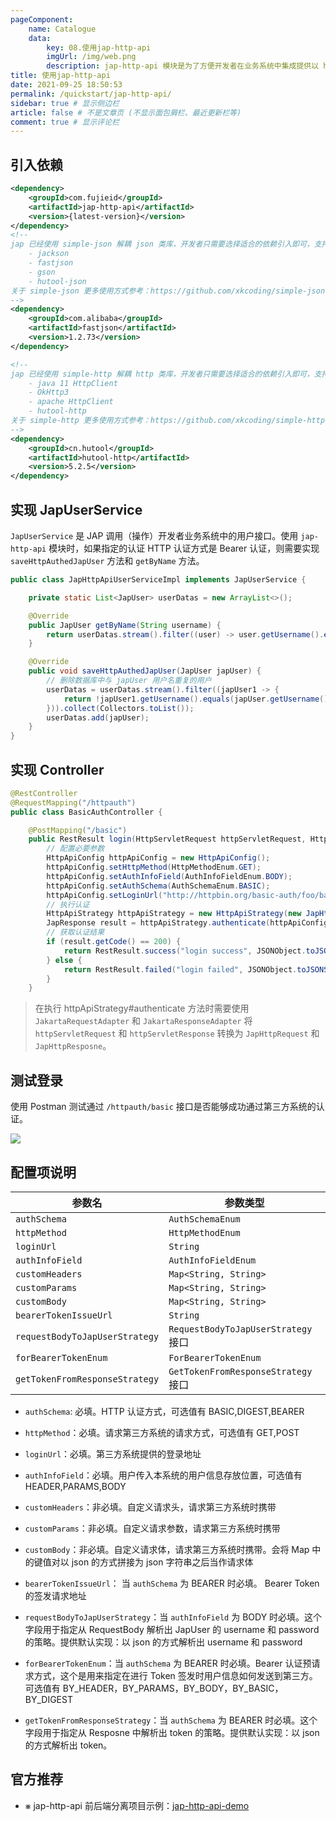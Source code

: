 ```yaml
---
pageComponent:
    name: Catalogue
    data:
        key: 08.使用jap-http-api
        imgUrl: /img/web.png
        description: jap-http-api 模块是为了方便开发者在业务系统中集成提供以 http 方式认证的第三方身份服务。
title: 使用jap-http-api
date: 2021-09-25 18:50:53
permalink: /quickstart/jap-http-api/
sidebar: true # 显示侧边栏
article: false # 不是文章页 (不显示面包屑栏、最近更新栏等)
comment: true # 显示评论栏
---
```


## 引入依赖

```xml
<dependency>
    <groupId>com.fujieid</groupId>
    <artifactId>jap-http-api</artifactId>
    <version>{latest-version}</version>
</dependency>
<!--
jap 已经使用 simple-json 解耦 json 类库，开发者只需要选择适合的依赖引入即可，支持依赖：
    - jackson
    - fastjson
    - gson
    - hutool-json
关于 simple-json 更多使用方式参考：https://github.com/xkcoding/simple-json
-->
<dependency>
    <groupId>com.alibaba</groupId>
    <artifactId>fastjson</artifactId>
    <version>1.2.73</version>
</dependency>

<!--
jap 已经使用 simple-http 解耦 http 类库，开发者只需要选择适合的依赖引入即可，支持依赖：
    - java 11 HttpClient
    - OkHttp3
    - apache HttpClient
    - hutool-http
关于 simple-http 更多使用方式参考：https://github.com/xkcoding/simple-http
-->
<dependency>
    <groupId>cn.hutool</groupId>
    <artifactId>hutool-http</artifactId>
    <version>5.2.5</version>
</dependency>
```

## 实现 JapUserService

`JapUserService` 是 JAP 调用（操作）开发者业务系统中的用户接口。使用 `jap-http-api` 模块时，如果指定的认证 HTTP 认证方式是 Bearer 认证，则需要实现 `saveHttpAuthedJapUser` 方法和 `getByName` 方法。

```java
public class JapHttpApiUserServiceImpl implements JapUserService {

    private static List<JapUser> userDatas = new ArrayList<>();

    @Override
    public JapUser getByName(String username) {
        return userDatas.stream().filter((user) -> user.getUsername().equals(username)).findFirst().orElse(null);
    }

    @Override
    public void saveHttpAuthedJapUser(JapUser japUser) {
        // 删除数据库中与 japUser 用户名重复的用户
        userDatas = userDatas.stream().filter((japUser1 -> {
            return !japUser1.getUsername().equals(japUser.getUsername());
        })).collect(Collectors.toList());
        userDatas.add(japUser);
    }
}
```

## 实现 Controller

```java
@RestController
@RequestMapping("/httpauth")
public class BasicAuthController {

    @PostMapping("/basic")
    public RestResult login(HttpServletRequest httpServletRequest, HttpServletResponse httpServletResponse) {
        // 配置必要参数
        HttpApiConfig httpApiConfig = new HttpApiConfig();
        httpApiConfig.setHttpMethod(HttpMethodEnum.GET);
        httpApiConfig.setAuthInfoField(AuthInfoFieldEnum.BODY);
        httpApiConfig.setAuthSchema(AuthSchemaEnum.BASIC);
        httpApiConfig.setLoginUrl("http://httpbin.org/basic-auth/foo/bar");
        // 执行认证
        HttpApiStrategy httpApiStrategy = new HttpApiStrategy(new JapHttpApiUserServiceImpl(), new JapConfig(), new JapLocalCache());
        JapResponse result = httpApiStrategy.authenticate(httpApiConfig, new JakartaRequestAdapter(httpServletRequest), new JakartaResponseAdapter(httpServletResponse));
        // 获取认证结果
        if (result.getCode() == 200) {
            return RestResult.success("login success", JSONObject.toJSONString(result));
        } else {
            return RestResult.failed("login failed", JSONObject.toJSONString(result));
        }
    }
```

> 在执行 httpApiStrategy#authenticate 方法时需要使用 `JakartaRequestAdapter` 和 `JakartaResponseAdapter` 将 `httpServletRequest` 和 `httpServletResponse` 转换为 `JapHttpRequest` 和 `JapHttpResposne`。

## 测试登录

使用 Postman 测试通过 `/httpauth/basic` 接口是否能够成功通过第三方系统的认证。

![](/_media/httpapi/f3i9d9f03.png)

## 配置项说明

| 参数名              | 参数类型            | 
| ------------------- | ------------------- |
| `authSchema`          | `AuthSchemaEnum`      | 
| `httpMethod`          | `HttpMethodEnum`      | 
| `loginUrl`            | `String`              |
| `authInfoField`       | `AuthInfoFieldEnum`   | 
| `customHeaders`       | `Map<String, String>` |
| `customParams`        | `Map<String, String>` | 
| `customBody`          | `Map<String, String>` | 
| `bearerTokenIssueUrl` | `String`              | 
| `requestBodyToJapUserStrategy` | `RequestBodyToJapUserStrategy`接口 | 
| `forBearerTokenEnum` | `ForBearerTokenEnum` | 
| `getTokenFromResponseStrategy` | `GetTokenFromResponseStrategy`接口 | 

- `authSchema`: 必填。HTTP 认证方式，可选值有 BASIC,DIGEST,BEARER

- `httpMethod`：必填。请求第三方系统的请求方式，可选值有 GET,POST

- `loginUrl`：必填。第三方系统提供的登录地址

- `authInfoField`：必填。用户传入本系统的用户信息存放位置，可选值有 HEADER,PARAMS,BODY

- `customHeaders`：非必填。自定义请求头，请求第三方系统时携带

- `customParams`：非必填。自定义请求参数，请求第三方系统时携带

- `customBody`：非必填。自定义请求体，请求第三方系统时携带。会将 Map 中 的键值对以 json 的方式拼接为 json 字符串之后当作请求体

- `bearerTokenIssueUrl`： 当 `authSchema` 为 BEARER 时必填。 Bearer Token 的签发请求地址

- `requestBodyToJapUserStrategy`：当 `authInfoField` 为 BODY 时必填。这个字段用于指定从 RequestBody 解析出 JapUser 的 username 和 password 的策略。提供默认实现：以 json 的方式解析出 username 和 password

- `forBearerTokenEnum`：当 `authSchema` 为 BEARER 时必填。Bearer 认证预请求方式，这个是用来指定在进行 Token 签发时用户信息如何发送到第三方。可选值有 BY_HEADER，BY_PARAMS，BY_BODY，BY_BASIC，BY_DIGEST

- `getTokenFromResponseStrategy`：当 `authSchema` 为 BEARER 时必填。这个字段用于指定从 Resposne 中解析出 token 的策略。提供默认实现：以 json 的方式解析出 token。


## 官方推荐

- ⨳ jap-http-api 前后端分离项目示例：[jap-http-api-demo](https://github.com/Mvbbb/jap-http-api-demo)